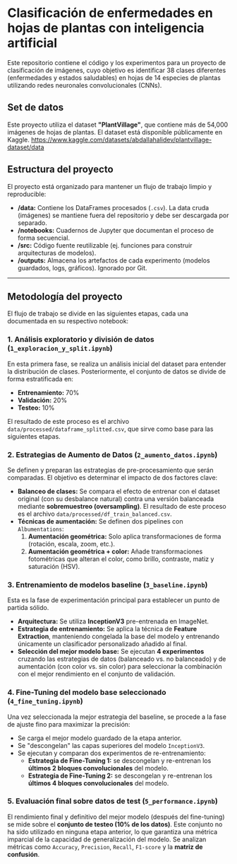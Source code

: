 # Clasificación de enfermedades en hojas de plantas con inteligencia artificial

Este repositorio contiene el código y los experimentos para un proyecto de clasificación de imágenes, cuyo objetivo es identificar 38 clases diferentes (enfermedades y estados saludables) en hojas de 14 especies de plantas utilizando redes neuronales convolucionales (CNNs).

## Set de datos

Este proyecto utiliza el dataset **"PlantVillage"**, que contiene más de 54,000 imágenes de hojas de plantas. El dataset está disponible públicamente en Kaggle.
https://www.kaggle.com/datasets/abdallahalidev/plantvillage-dataset/data

## Estructura del proyecto
El proyecto está organizado para mantener un flujo de trabajo limpio y reproducible:
* **/data:** Contiene los DataFrames procesados (`.csv`). La data cruda (imágenes) se mantiene fuera del repositorio y debe ser descargada por separado.
* **/notebooks:** Cuadernos de Jupyter que documentan el proceso de forma secuencial.
* **/src:** Código fuente reutilizable (ej. funciones para construir arquitecturas de modelos).
* **/outputs:** Almacena los artefactos de cada experimento (modelos guardados, logs, gráficos). Ignorado por Git.

---

## Metodología del proyecto
El flujo de trabajo se divide en las siguientes etapas, cada una documentada en su respectivo notebook:

### 1. Análisis exploratorio y división de datos (`1_exploracion_y_split.ipynb`)
En esta primera fase, se realiza un análisis inicial del dataset para entender la distribución de clases. Posteriormente, el conjunto de datos se divide de forma estratificada en:
* **Entrenamiento:** 70%
* **Validación:** 20%
* **Testeo:** 10%

El resultado de este proceso es el archivo `data/processed/dataframe_splitted.csv`, que sirve como base para las siguientes etapas.

### 2. Estrategias de Aumento de Datos (`2_aumento_datos.ipynb`)
Se definen y preparan las estrategias de pre-procesamiento que serán comparadas. El objetivo es determinar el impacto de dos factores clave:

* **Balanceo de clases:** Se compara el efecto de entrenar con el dataset original (con su desbalance natural) contra una versión balanceada mediante **sobremuestreo (oversampling)**. El resultado de este proceso es el archivo `data/processed/df_train_balanced.csv`.
* **Técnicas de aumentación:** Se definen dos pipelines con `Albumentations`:
    1.  **Aumentación geométrica:** Solo aplica transformaciones de forma (rotación, escala, zoom, etc.).
    2.  **Aumentación geométrica + color:** Añade transformaciones fotométricas que alteran el color, como brillo, contraste, matiz y saturación (HSV).

### 3. Entrenamiento de modelos baseline (`3_baseline.ipynb`)
Esta es la fase de experimentación principal para establecer un punto de partida sólido.
* **Arquitectura:** Se utiliza **InceptionV3** pre-entrenada en ImageNet.
* **Estrategia de entrenamiento:** Se aplica la técnica de **Feature Extraction**, manteniendo congelada la base del modelo y entrenando únicamente un clasificador personalizado añadido al final.
* **Selección del mejor modelo base:** Se ejecutan **4 experimentos** cruzando las estrategias de datos (balanceado vs. no balanceado) y de aumentación (con color vs. sin color) para seleccionar la combinación con el mejor rendimiento en el conjunto de validación.

### 4. Fine-Tuning del modelo base seleccionado (`4_fine_tuning.ipynb`)
Una vez seleccionada la mejor estrategia del baseline, se procede a la fase de ajuste fino para maximizar la precisión:
* Se carga el mejor modelo guardado de la etapa anterior.
* Se "descongelan" las capas superiores del modelo `InceptionV3`.
* Se ejecutan y comparan dos experimentos de re-entrenamiento:
    * **Estrategia de Fine-Tuning 1:** se descongelan y re-entrenan los **últimos 2 bloques convolucionales** del modelo.
    * **Estrategia de Fine-Tuning 2:** se descongelan y re-entrenan los **últimos 4 bloques convolucionales** del modelo.


### 5. Evaluación final sobre datos de test (`5_performance.ipynb`)
El rendimiento final y definitivo del mejor modelo (después del fine-tuning) se mide sobre el **conjunto de testeo (10% de los datos)**. Este conjunto no ha sido utilizado en ninguna etapa anterior, lo que garantiza una métrica imparcial de la capacidad de generalización del modelo. Se analizan métricas como `Accuracy`, `Precision`, `Recall`, `F1-score` y la **matriz de confusión**.
